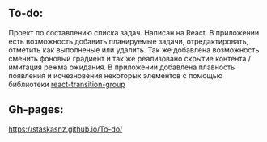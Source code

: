 ## To-do:
Проект по составлению списка задач. Написан на React. В приложении есть возможность добавить планируемые задачи, отредактировать, отметить как выполненые или удалить. Так же добавлена возможность сменить фоновый градиент и так же реализовано скрытие контента / имитация режма ожидания.
В приложении добавлена плавность появления и исчезновения некоторых элементов с помощью библиотеки [react-transition-group]

## Gh-pages:
https://staskasnz.github.io/To-do/



[react-transition-group]: https://reactcommunity.org/react-transition-group/
